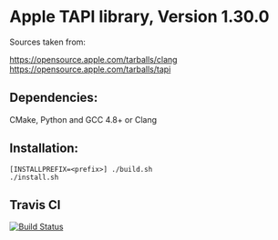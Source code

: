 # Apple TAPI library, Version 1.30.0 # 

Sources taken from: 

https://opensource.apple.com/tarballs/clang  
https://opensource.apple.com/tarballs/tapi 

## Dependencies: ##

CMake, Python and GCC 4.8+ or Clang

## Installation: ##

    [INSTALLPREFIX=<prefix>] ./build.sh  
    ./install.sh

## Travis CI ##

[![Build Status](https://travis-ci.org/tpoechtrager/apple-libtapi.svg?branch=1.30.0)](https://travis-ci.org/tpoechtrager/apple-libtapi)

